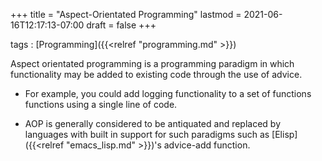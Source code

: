 +++
title = "Aspect-Orientated Programming"
lastmod = 2021-06-16T12:17:13-07:00
draft = false
+++

tags
: [Programming]({{<relref "programming.md" >}})

Aspect orientated programming is a programming paradigm in which functionality may be added to existing code through the use of advice.

-   For example, you could add logging functionality to a set of functions functions using a single line of code.

-   AOP is generally considered to be antiquated and replaced by languages with built in support for such paradigms such as [Elisp]({{<relref "emacs_lisp.md" >}})'s advice-add function.
